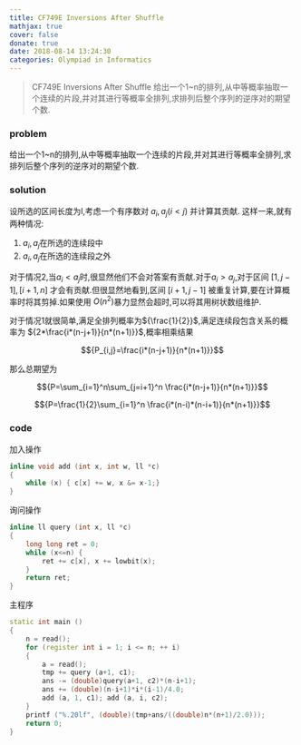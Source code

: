 ```yaml
---
title: CF749E Inversions After Shuffle
mathjax: true
cover: false
donate: true
date: 2018-08-14 13:24:30
categories: Olympiad in Informatics
---
```


> CF749E Inversions After Shuffle
> 给出一个1~n的排列,从中等概率抽取一个连续的片段,并对其进行等概率全排列,求排列后整个序列的逆序对的期望个数.

<!--more-->

### problem

给出一个1~n的排列,从中等概率抽取一个连续的片段,并对其进行等概率全排列,求排列后整个序列的逆序对的期望个数.

### solution

设所选的区间长度为l,考虑一个有序数对 ${a_i,a_j (i<j)}$ 并计算其贡献.
这样一来,就有两种情况:

1. ${a_i,a_j}$在所选的连续段中
2. ${a_i,a_j}$在所选的连续段之外

对于情况2,当${a_i<a_j}$时,很显然他们不会对答案有贡献.对于${a_i>a_j}$,对于区间 ${[1,j-1],[i+1,n]}$ 才会有贡献.但很显然地看到,区间 ${[i+1,j-1]}$ 被重复计算,要在计算概率时将其剪掉.如果使用 ${O(n^2)}$暴力显然会超时,可以将其用树状数组维护.

对于情况1就很简单,满足全排列概率为${\frac{1}{2}}$,满足连续段包含关系的概率为 ${2*\frac{i*(n-j+1)}{n*(n+1)}}$,概率相乘结果

$${P_{i,j}=\frac{i*(n-j+1)}{n*(n+1)}}$$

那么总期望为

$${P=\sum_{i=1}^n\sum_{j=i+1}^n \frac{i*(n-j+1)}{n*(n+1)}}$$


$${P=\frac{1}{2}\sum_{i=1}^n \frac{i*(n-i)*(n-i+1)}{n*(n+1)}}$$

### code

加入操作

```cpp
inline void add (int x, int w, ll *c)
{
	while (x) { c[x] += w, x &= x-1;}
}
```

询问操作

```cpp
inline ll query (int x, ll *c)
{
	long long ret = 0;
	while (x<=n) {
		ret += c[x], x += lowbit(x);
	}
	return ret;
}
```

主程序

```cpp
static int main ()
{
	n = read();
	for (register int i = 1; i <= n; ++ i)
	{
		a = read();
		tmp += query (a+1, c1);
		ans -= (double)query(a+1, c2)*(n-i+1);
		ans += (double)(n-i+1)*i*(i-1)/4.0;
		add (a, 1, c1); add (a, i, c2);
	}
	printf ("%.20lf", (double)(tmp+ans/((double)n*(n+1)/2.0)));
	return 0;
}
```